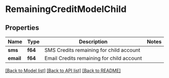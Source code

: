 # RemainingCreditModelChild

## Properties

Name | Type | Description | Notes
------------ | ------------- | ------------- | -------------
**sms** | **f64** | SMS Credits remaining for child account | 
**email** | **f64** | Email Credits remaining for child account | 

[[Back to Model list]](../README.md#documentation-for-models) [[Back to API list]](../README.md#documentation-for-api-endpoints) [[Back to README]](../README.md)


